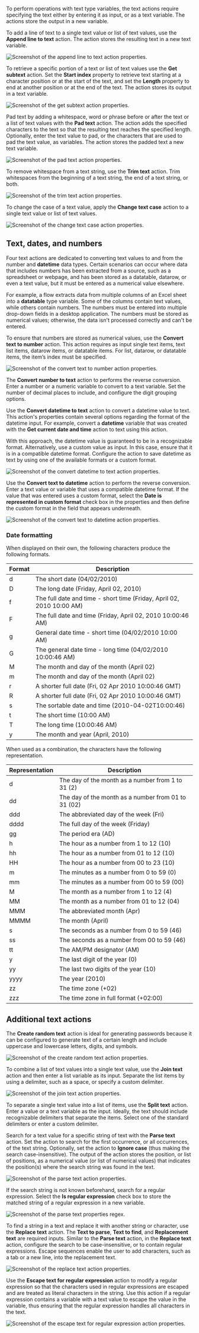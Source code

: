 To perform operations with text type variables, the text actions require specifying the text either by entering it as input, or as a text variable. The actions store the output in a new variable.

To add a line of text to a single text value or list of text values, use the **Append line to text** action. The action stores the resulting text in a new text variable.

![Screenshot of the append line to text action properties.](..\media\append-line-to-text-action-properties.png)

To retrieve a specific portion of a text or list of text values use the **Get subtext** action. Set the **Start index** property to retrieve text starting at a character position or at the start of the text, and set the **Length** property to end at another position or at the end of the text. The action stores its output in a text variable.

![Screenshot of the get subtext action properties.](..\media\get-subtext-action-properties.png)

Pad text by adding a whitespace, word or phrase before or after the text or a list of text values with the **Pad text** action. The action adds the specified characters to the text so that the resulting text reaches the specified length. Optionally, enter the text value to pad, or the characters that are used to pad the text value, as variables. The action stores the padded text a new text variable.

![Screenshot of the pad text action properties.](..\media\pad-text-action-properties.png)

To remove whitespace from a text string, use the **Trim text** action. Trim whitespaces from the beginning of a text string, the end of a text string, or both.

![Screenshot of the trim text action properties.](..\media\trim-text-action-properties.png)

To change the case of a text value, apply the **Change text case** action to a single text value or list of text values.

![Screenshot of the change text case action properties.](..\media\change-text-case-action-properties.png)

## Text, dates, and numbers

Four text actions are dedicated to converting text values to and from the number and **datetime** data types. Certain scenarios can occur where data that includes numbers has been extracted from a source, such as a spreadsheet or webpage, and has been stored as a datatable, datarow, or even a text value, but it must be entered as a numerical value elsewhere.

For example, a flow extracts data from multiple columns of an Excel sheet into a **datatable** type variable. Some of the columns contain text values, while others contain numbers. The numbers must be entered into multiple drop-down fields in a desktop application. The numbers must be stored as numerical values; otherwise, the data isn't processed correctly and can't be entered.

To ensure that numbers are stored as numerical values, use the **Convert text to number** action. This action requires as input single text items, text list items, datarow items, or datatable items. For list, datarow, or datatable items, the item’s index must be specified.

![Screenshot of the convert text to number action properties.](..\media\convert-text-to-number-action-properties.png)

The **Convert number to text** action to performs the reverse conversion. Enter a number or a numeric variable to convert to a text variable. Set the number of decimal places to include, and configure the digit grouping options.

Use the **Convert datetime to text** action to convert a datetime value to text. This action's properties contain several options regarding the format of the datetime input. For example, convert a  **datetime** variable that was created with the **Get current date and time** action to text using this action.

With this approach, the datetime value is guaranteed to be in a recognizable format. Alternatively, use a custom value as input. In this case, ensure that it is in a compatible datetime format. Configure the action to save datetime as text by using one of the available formats or a custom format.

![Screenshot of the convert datetime to text action properties.](..\media\convert-datetime-to-text-action-properties.png)

Use the **Convert text to datetime** action to perform the reverse conversion. Enter a text value or variable that uses a compatible datetime format. If the value that was entered uses a custom format, select the **Date is represented in custom format** check box in the properties and then define the custom format in the field that appears underneath.

![Screenshot of the convert text to datetime action properties.](..\media\convert-text-to-datetime-action-properties.png)

### Date formatting

When displayed on their own, the following characters produce the following formats.

|Format |Description                                                       |  
|-------|------------------------------------------------------------------|
|d      |The short date (04/02/2010)                                       |  
|D      |The long date (Friday, April 02, 2010)                            |
|f      |The full date and time - short time (Friday, April 02, 2010 10:00 AM) |  
|F      |The full date and time (Friday, April 02, 2010 10:00:46 AM)           |
|g      |General date time - short time (04/02/2010 10:00 AM)              |
|G      |The general date time - long time (04/02/2010 10:00:46 AM)       |
|M      |The month and day of the month (April 02)                       |
|m      |The month and day of the month (April 02)                       |
|r      |A shorter full date (Fri, 02 Apr 2010 10:00:46 GMT)               |
|R      |A shorter full date (Fri, 02 Apr 2010 10:00:46 GMT)               |
|s      |The sortable date and time (2010-04-02T10:00:46)                      |
|t      |The short time (10:00 AM)                                         |
|T      |The long time (10:00:46 AM)                                       |
|y      |The month and year (April, 2010)                                 |

When used as a combination, the characters have the following representation.

|Representation |Description                                             |  
|---------------|--------------------------------------------------------|
|d              |The day of the month as a number from 1 to 31 (2)       |  
|dd             |The day of the month as a number from 01 to 31 (02) |
|ddd            |The abbreviated day of the week (Fri)                   |  
|dddd           |The full day of the week (Friday)                       |
|gg             |The period era (AD)                                   |
|h              |The hour as a number from 1 to 12 (10)                  |
|hh             |The hour as a number from 01 to 12 (10)                 |
|HH             |The hour as a number from 00 to 23 (10)                 |
|m              |The minutes as a number from 0 to 59 (0)                |
|mm             |The minutes as a number from 00 to 59 (00)              |
|M              |The month as a number from 1 to 12 (4)                 |
|MM             |The month as a number from 01 to 12 (04)                |
|MMM            |The abbreviated month (Apr)                             |
|MMMM           |The month (April)                                       |
|s              |The seconds as a number from 0 to 59 (46)               |
|ss             |The seconds as a number from 00 to 59 (46)              |
|tt             |The AM/PM designator (AM)                               |
|y              |The last digit of the year (0)                          |
|yy             |The last two digits of the year (10)                    |
|yyyy           |The year (2010)                                   |
|zz             |The time zone (+02)                                     |
|zzz            |The time zone in full format (+02:00)                   |

## Additional text actions

The **Create random text** action is ideal for generating passwords because it can be configured to generate text of a certain length and include uppercase and lowercase letters, digits, and symbols.

![Screenshot of the create random text action properties.](..\media\create-random-text-action-properties.png)

To combine a list of text values into a single text value, use the **Join text** action and then enter a list variable as its input. Separate the list items by using a delimiter, such as a space, or specify a custom delimiter.

![Screenshot of the join text action properties.](..\media\join-text-action-properties.png)

To separate a single text value into a list of items, use the **Split text** action. Enter a value or a text variable as the input. Ideally, the text should include recognizable delimiters that separate the items. Select one of the standard delimiters or enter a custom delimiter.

Search for a text value for a specific string of text with the **Parse text** action. Set the action to search for the first occurrence, or all occurrences, of the text string. Optionally, set the action to **Ignore case** (thus making the search case-insensitive). The output of the action stores the position, or list of positions, as a numerical value (or list of numerical values) that indicates the position(s) where the search string was found in the text.

![Screenshot of the parse text action properties.](..\media\parse-text-action-properties.png)

If the search string is not known beforehand, search for a regular expression. Select the **Is regular expression** check box to store the matched string of a regular expression in a new variable.

![Screenshot of the parse text properties regex.](..\media\parse-text-properties-regex.png)

To find a string in a text and replace it with another string or character, use the **Replace text** action. The **Text to parse**, **Text to find**, and **Replacement text** are required inputs. Similar to the **Parse text** action, in the **Replace text** action, configure the search to be case-insensitive, or to contain regular expressions. Escape sequences enable the user to add characters, such as a tab or a new line, into the replacement text.

![Screenshot of the replace text action properties.](..\media\replace-text-action-properties.png)

Use the **Escape text for regular expression** action to modify a regular expression so that the characters used in regular expressions are escaped and are treated as literal characters in the string. Use this action if a regular expression contains a variable with a text value to escape the value in the variable, thus ensuring that the regular expression handles all characters in the text.

![Screenshot of the escape text for regular expression action properties.](..\media\escape-text-for-regular-expression-action-properties.png)
